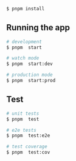 
```bash
$ pnpm install
```

## Running the app

```bash
# development
$ pnpm  start

# watch mode
$ pnpm  start:dev

# production mode
$ pnpm  start:prod
```

## Test

```bash
# unit tests
$ pnpm  test

# e2e tests
$ pnpm  test:e2e

# test coverage
$ pnpm  test:cov
```
